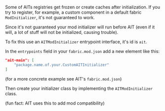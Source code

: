 Some of AITs registries get frozen or create caches after initialization. If you try to register, for example, a custom component in a default fabric `ModInitializer`, it's not guaranteed to work.

Since it's not guaranteed your mod initializer will run before AIT (even if it will, a lot of stuff will not be initialized, causing trouble).

To fix this use an `AITModInitializer` entrypoint interface, it's id is `ait`.

In the `entrypoints` field in your `fabric.mod.json` add a new element like this:
```json
"ait-main": [
    "package.name.of.your.CustomAITInitializer"
]
```

(for a more concrete example see AIT's `fabric.mod.json`)

Then create your initializer class by implementing the `AITModInitializer` class.

(fun fact: AIT uses this to add mod compatibility) 